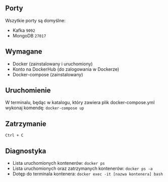 ## Porty
Wszytkie porty są domyślne:<br>
* Kafka `9092`
* MongoDB `27017`

## Wymagane
* Docker (zainstalowany i uruchomiony)
* Konto na DockerHub (do zalogowania w Dockerze)
* Docker-compose (zainstalowany)

## Uruchomienie
W terminalu, będąc w katalogu, który zawiera plik docker-compose.yml wykonaj komendę: `docker-compose up`

## Zatrzymanie
`Ctrl + C`

## Diagnostyka
* Lista uruchomionych kontenerów: `docker ps`
* Lista uruchomionych oraz zatrzymanych kontenerów: `docker ps -a`
* Dotęp do terminala kontenera: `docker exec -it [nazwa kontenera] bash`